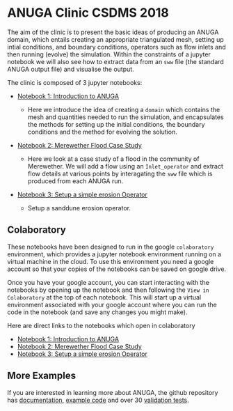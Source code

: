 # ANUGA Clinic CSDMS 2018


The aim of the clinic is to present the basic ideas of producing an ANUGA domain, which entails creating an appropriate triangulated mesh, setting up intial conditions, and boundary conditions, operators such as flow inlets and then running (evolve) the simulation. Within the constraints of a jupyter notebook we will also see how to extract data from an `sww` file (the standard ANUGA output file) and visualise the output.  

The clinic is composed of 3 jupyter notebooks:

* [Notebook 1: Introduction to ANUGA](notebooks/notebook1.ipynb)
  - Here we introduce the idea of creating a `domain` which contains the mesh and quantities needed to run the simulation, and encapsulates the methods for setting up the initial conditions, the boundary conditions and the method for evolving the solution. 

* [Notebook 2: Merewether Flood Case Study](notebooks/notebook2.ipynb)
  - Here we look at a case study of a flood in the community of Merewether.  We will add a flow using an `Inlet_operator` and extract flow details at various points by interagating the `sww` file which is produced from each ANUGA run. 

* [Notebook 3: Setup a simple erosion Operator](notebooks/notebook3.ipynb)
  - Setup a sanddune erosion operator.

## Colaboratory

These notebooks have been designed to run in the google `colaboratory` environment, which provides a jupyter notebook environment running on a virtual machine in the cloud. To use this environment you need a google account so that your copies of the notebooks can be saved on google drive. 

Once you have your google account, you can start interacting with the notebooks by opening up the notebook and then following the `View in Colaboratory` at the top of each notebook. This will start up a virtual environment associated with your google account where you can run the code in the notebook (and save any changes you might make).

Here are direct links to the notebooks which open in colaboratory

* [Notebook 1: Introduction to ANUGA](notebooks/notebook1.ipynb)
* [Notebook 2: Merewether Flood Case Study](notebooks/notebook2.ipynb)
* [Notebook 3: Setup a simple erosion Operator](notebooks/notebook3.ipynb)

## More Examples

If you are interested in learning more about ANUGA, the github repository has [documentation](https://github.com/GeoscienceAustralia/anuga_core/tree/master/doc), [example code](https://github.com/GeoscienceAustralia/anuga_core/tree/master/examples) and over 30 [validation tests](https://github.com/GeoscienceAustralia/anuga_core/tree/master/validation_tests).
